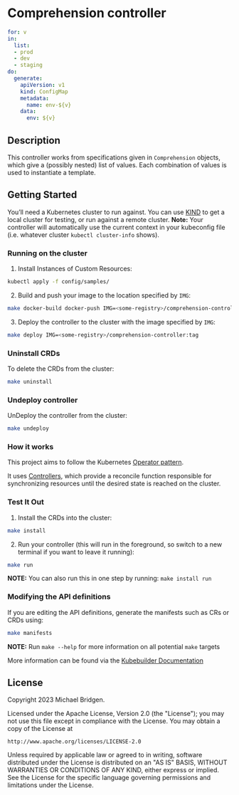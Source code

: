# Comprehension controller

```yaml
for: v
in:
  list:
  - prod
  - dev
  - staging
do:
  generate:
    apiVersion: v1
    kind: ConfigMap
    metadata:
      name: env-${v}
    data:
      env: ${v}
```

## Description

This controller works from specifications given in `Comprehension`
objects, which give a (possibly nested) list of values. Each
combination of values is used to instantiate a template.

## Getting Started

You’ll need a Kubernetes cluster to run against. You can use
[KIND](https://sigs.k8s.io/kind) to get a local cluster for testing,
or run against a remote cluster.  **Note:** Your controller will
automatically use the current context in your kubeconfig file
(i.e. whatever cluster `kubectl cluster-info` shows).

### Running on the cluster

1. Install Instances of Custom Resources:

```sh
kubectl apply -f config/samples/
```

2. Build and push your image to the location specified by `IMG`:

```sh
make docker-build docker-push IMG=<some-registry>/comprehension-controller:tag
```

3. Deploy the controller to the cluster with the image specified by `IMG`:

```sh
make deploy IMG=<some-registry>/comprehension-controller:tag
```

### Uninstall CRDs

To delete the CRDs from the cluster:

```sh
make uninstall
```

### Undeploy controller

UnDeploy the controller from the cluster:

```sh
make undeploy
```

### How it works

This project aims to follow the Kubernetes [Operator
pattern](https://kubernetes.io/docs/concepts/extend-kubernetes/operator/).

It uses
[Controllers](https://kubernetes.io/docs/concepts/architecture/controller/),
which provide a reconcile function responsible for synchronizing
resources until the desired state is reached on the cluster.

### Test It Out

1. Install the CRDs into the cluster:

```sh
make install
```

2. Run your controller (this will run in the foreground, so switch to
   a new terminal if you want to leave it running):

```sh
make run
```

**NOTE:** You can also run this in one step by running: `make install run`

### Modifying the API definitions

If you are editing the API definitions, generate the manifests such as
CRs or CRDs using:

```sh
make manifests
```

**NOTE:** Run `make --help` for more information on all potential `make` targets

More information can be found via the [Kubebuilder
Documentation](https://book.kubebuilder.io/introduction.html)

## License

Copyright 2023 Michael Bridgen.

Licensed under the Apache License, Version 2.0 (the "License");
you may not use this file except in compliance with the License.
You may obtain a copy of the License at

    http://www.apache.org/licenses/LICENSE-2.0

Unless required by applicable law or agreed to in writing, software
distributed under the License is distributed on an "AS IS" BASIS,
WITHOUT WARRANTIES OR CONDITIONS OF ANY KIND, either express or implied.
See the License for the specific language governing permissions and
limitations under the License.

